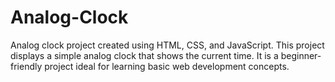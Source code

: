 # Analog-Clock
Analog clock project created using HTML, CSS, and JavaScript. This project displays a simple analog clock that shows the current time. It is a beginner-friendly project ideal for learning basic web development concepts.
